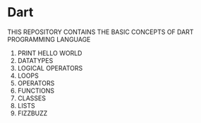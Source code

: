 # Dart

THIS REPOSITORY CONTAINS THE BASIC CONCEPTS OF DART PROGRAMMING LANGUAGE

1. PRINT HELLO WORLD
2. DATATYPES 
3. LOGICAL OPERATORS
4. LOOPS
5. OPERATORS
6. FUNCTIONS
7. CLASSES
8. LISTS
9. FIZZBUZZ
